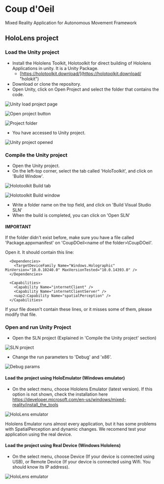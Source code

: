 # Coup d'Oeil
Mixed Reality Application for Autonomous Movement Framework

## HoloLens project

### Load the Unity project

- Install the Hololens Toolkit, Holotoolkit for direct building of Hololens Applications in unity.  It is a Unity Package.
    + [https://holotoolkit.download/](https://holotoolkit.download/ "holokit")
- Download or clone the repository.
- Open Unity, click on Open Project and select the folder that contains the code.

![Unity load project page](https://i.gyazo.com/84cd966a967a3ff5ee1ae3118a35d816.png)

![Open project button](https://i.gyazo.com/102f13375d6c98d41d789ea9ca4a586b.png)

![Project folder](https://i.gyazo.com/f144f6524a1a28745b763baaee40026c.png)

- You have accessed to Unity project.

![Unity project opened](https://i.gyazo.com/66c4fde1466f66be2615b99ae84035cf.png)

### Compile the Unity project
- Open the Unity project.
- On the left-top corner, select the tab called 'HoloToolkit', and click on 'Build Window'.

![Holotoolkit Build tab](https://i.gyazo.com/33c73899cb0daa08a6f71c2db2383296.png)

![Holotoolkit Build window](https://i.gyazo.com/1c1a5e55828974fd9cf441d95834ad52.png)

- Write a folder name on the top field, and click on 'Build Visual Studio SLN'
- When the build is completed, you can click on 'Open SLN'

#### IMPORTANT
If the folder didn't exist before, make sure you have a file called 'Package.appxmanifest' on 'CoupDOeil\<name of the folder>\CoupDOeil'. 

Open it. It should contain this line:

~~~
  <Dependencies>
    <TargetDeviceFamily Name="Windows.Holographic" MinVersion="10.0.10240.0" MaxVersionTested="10.0.14393.0" />
  </Dependencies>
~~~

~~~
  <Capabilities>
    <Capability Name="internetClient" />
    <Capability Name="internetClientServer" />
    <uap2:Capability Name="spatialPerception" />
  </Capabilities>
~~~

If your file doesn't contain these lines, or it misses some of them, please modify that file.

### Open and run Unity Project

- Open the SLN project (Explained in 'Compile the Unity project' section) 

![SLN project](https://i.gyazo.com/2810114a3d97ec3ce0f0500b85885e0b.png) 

- Change the run parameters to 'Debug' and 'x86'.

![Debug params](https://i.gyazo.com/4867f376a08fce982d6d911c73bf7a89.png)

#### Load the project using HoloEmulator (Windows emulator)

- On the select menu, choose Hololens Emulator (latest version). If this option is not shown, check the installation here https://developer.microsoft.com/en-us/windows/mixed-reality/install_the_tools 

![HoloLens emulator](https://i.gyazo.com/f0c64b77f28c8524d4dd2519a4f7b92e.png)

Hololens Emulator runs almost every application, but it has some problems with SpatialPerception and dynamic changes. We recomend test your application using the real device.

#### Load the project using Real Device (Windows Hololens)

- On the select menu, choose Device (If your device is connected using USB), or Remote Device (If your device is connected using Wifi. You should know its IP address).

![HoloLens emulator](https://i.gyazo.com/f97297917a0e205c3c49b565298eb09b.png)




